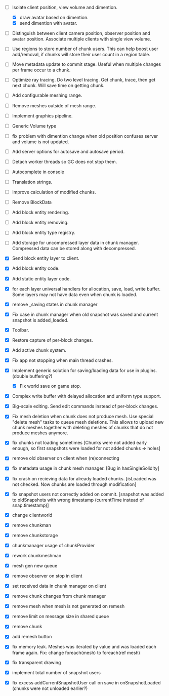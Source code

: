- [ ] Isolate client position, view volume and dimention.
	- [x] draw avatar based on dimention.
	- [x] send dimention with avatar.
- [ ] Distinguish between client camera position, observer position and avatar position. Associate multiple clients with single view volume.

- [ ] Use regions to store number of chunk users. This can help boost user add/removal, if chunks will store their user count in a region table.
- [ ] Move metadata update to commit stage. Useful when multiple changes per frame occur to a chunk.
- [ ] Optimize ray tracing. Do two level tracing. Get chunk, trace, then get next chunk. Will save time on getting chunk.
- [ ] Add configurable meshing range.
- [ ] Remove meshes outside of mesh range.
- [ ] Implement graphics pipeline.
- [ ] Generic Volume type
- [ ] fix problem with dimention change when old position confuses server and volume is not updated.
- [ ] Add server options for autosave and autosave period.
- [ ] Detach worker threads so GC does not stop them.
- [ ] Autocomplete in console

- [ ] Translation strings.
- [ ] Improve calculation of modified chunks.

- [ ] Remove BlockData
- [ ] Add block entity rendering.
- [ ] Add block entity removing.
- [ ] Add block entity type registry.
- [ ] Add storage for uncompressed layer data in chunk manager. Compressed data can be stored along with decompressed.
- [x] Send block entity layer to client.
- [x] Add block entity code.
- [x] Add static entity layer code.
- [x] for each layer universal handlers for allocation, save, load, write buffer. Some layers may not have data even when chunk is loaded.
- [x] remove _saving states in chunk manager
- [x] Fix case in chunk manager when old snapshot was saved and current snapshot is added_loaded.
- [x] Toolbar.
- [x] Restore capture of per-block changes.
- [x] Add active chunk system.
- [x] Fix app not stopping when main thread crashes.
- [x] Implement generic solution for saving/loading data for use in plugins.
	(double buffering?)
	- [x] Fix world save on game stop.
- [x] Complex write buffer with delayed allocation and uniform type support.
- [x] Big-scale editing. Send edit commands instead of per-block changes.
- [x] Fix mesh deletion when chunk does not produce mesh. Use special "delete mesh" tasks to queue mesh deletions. This allows to upload new chunk meshes together with deleting meshes of chunks that do not produce meshes anymore.
- [x] fix chunks not loading sometimes [Chunks were not added early enough, so first snapshots were loaded for not added chunks => holes]
- [x] remove old observer on client when (re)connecting
- [x] fix metadata usage in chunk mesh manager. [Bug in hasSingleSolidity]
- [x] fix crash on recieving data for already loaded chunks. [isLoaded was not checked. Now chunks are loaded through modification]
- [x] fix snapshot users not correctly added on commit. [snapshot was added to oldSnapshots with wrong timestamp (currentTime instead of snap.timestamp)]
- [x] change clientworld
- [x] remove chunkman
- [x] remove chunkstorage
- [x] chunkmanager usage of chunkProvider
- [x] rework chunkmeshman
- [x] mesh gen new queue
- [x] remove observer on stop in client
- [x] set received data in chunk manager on client
- [x] remove chunk changes from chunk manager
- [x] remove mesh when mesh is not generated on remesh
- [x] remove limit on message size in shared queue
- [x] remove chunk
- [x] add remesh button
- [x] fix memory leak. Meshes was iterated by value and was loaded each frame again. Fix: change foreach(mesh) to foreach(ref mesh)
- [x] fix transparent drawing
- [x] implement total number of snapshot users
- [x] fix excess addCurrentSnapshotUser call on save in onSnapshotLoaded (chunks were not unloaded earlier?)